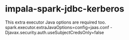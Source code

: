 # impala-spark-jdbc-kerberos

This extra executor Java options are required too.
spark.executor.extraJavaOptions=config=jaas.conf -Djavax.security.auth.useSubjectCredsOnly=false
